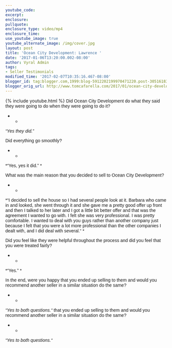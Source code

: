 ```yaml
---
youtube_code: 
excerpt:
enclosure:
pullquote:
enclosure_type: video/mp4
enclosure_time:
use_youtube_image: true
youtube_alternate_image: /img/cover.jpg
layout: post
title: 'Ocean City Development: Lawrence '
date: '2017-01-06T13:20:00.002-08:00'
author: Vyral Admin
tags:
- Seller Testimonials
modified_time: '2017-02-07T10:35:16.467-08:00'
blogger_id: tag:blogger.com,1999:blog-5912202199970471220.post-3051618336626159818
blogger_orig_url: http://www.tomcafarella.com/2017/01/ocean-city-development-lawrence.html
---
```

{% include youtube.html %}
<span style="font-size: normal;"><span style="font-family: &quot;arial&quot; , &quot;helvetica&quot; , sans-serif;">Did Ocean City Development do what they said they were going to do when they were going to do it? 
* * 
<span style="font-size: normal;"><span style="font-family: &quot;arial&quot; , &quot;helvetica&quot; , sans-serif;">*“Yes they did.”* 

<span style="font-size: normal;"><span style="font-family: &quot;arial&quot; , &quot;helvetica&quot; , sans-serif;">Did everything go smoothly? 
* * 
<span style="font-size: normal;"><span style="font-family: &quot;arial&quot; , &quot;helvetica&quot; , sans-serif;">*“Yes, yes it did.” * 

<span style="font-size: normal;"><span style="font-family: &quot;arial&quot; , &quot;helvetica&quot; , sans-serif;">What was the main reason that you decided to sell to Ocean City Development? 
* * 
<span style="font-size: normal;"><span style="font-family: &quot;arial&quot; , &quot;helvetica&quot; , sans-serif;">*“I decided to sell the house so I had several people look at it. Barbara who came in and looked, she went through it and she gave me a pretty good offer up front and then I talked to her later and I got a little bit better offer and that was the agreement I wanted to go with. I felt she was very professional. I was pretty comfortable. I wanted to deal with you guys rather than another company just because I felt that you were a lot more professional than the other companies I dealt with, and I did deal with several.“ * 

<span style="font-size: normal;"><span style="font-family: &quot;arial&quot; , &quot;helvetica&quot; , sans-serif;">Did you feel like they were helpful throughout the process and did you feel that you were treated fairly? 
* * 
<span style="font-size: normal;"><span style="font-family: &quot;arial&quot; , &quot;helvetica&quot; , sans-serif;">*“Yes.” * 

<span style="font-size: normal;"><span style="font-family: &quot;arial&quot; , &quot;helvetica&quot; , sans-serif;">In the end, were you happy that you ended up selling to them and would you recommend another seller in a similar situation do the same? 
* * 
<span style="font-size: normal;"><span style="font-family: &quot;arial&quot; , &quot;helvetica&quot; , sans-serif;">*“Yes to both questions.“*  that you ended up selling to them and would you recommend another seller in a similar situation do the same? 
* * 
<span style="font-size: normal;"><span style="font-family: &quot;arial&quot; , &quot;helvetica&quot; , sans-serif;">*“Yes to both questions.“* 